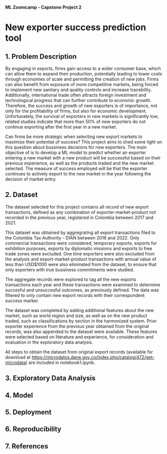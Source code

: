 **ML Zoomcamp - Capstone Project 2**
# New exporter success prediction tool

## 1. Problem Description

By engaging in exports, firms gain access to a wider consumer base, which can allow them to expand their production, potentially leading to lower costs through economies of scale and permitting the creation of new jobs. Firms can also benefit from exposure of more competitive markets, being forced to implement new sanitary and quality controls and increase tracebility. Additionally, international trade often attracts foreign investment and technological progress that can further contribute to economic growth. Therefore, the success and growth of new exporters is of importance, not only for the profitability of firms, but also for economic development. Unfortunately, the survival of exporters in new markets is significantly low; related studies indicate that more than 50% of new exporters do not continue exporting after the first year in a new market. 

Can firms be more strategic when selecting new export markets to maximize their potential of success? This project aims to shed some light on this question about bussiness decisions for new exporters. The main objective of is to develop a ML model to predict whether an exporter entering a new market with a new product will be successful based on their previous experience, as well as the products traded and the new market selected. The measure of success employed will be that the exporter continues to actively export to the new market in the year following the decision of market entry.

## 2. Dataset

The dataset selected for this project contains all record of new export transactions, defined as any combination of exporter-market-product not recorded in the previous year, registered in Colombia between 2017 and 2021. 

This dataset was obtained by aggregrating all export transactions filed to the Colombia Tax Authority - DIAN between 2016 and 2022. Only commercial transactions were considered, temporary exports, exports for exhibition purposes, exports by diplomatic missions and exports to free trade zones were excluded. One time exporters were also excluded from the analysis and export-market-product transactions with annual value of less than USD$1000 were also eliminated from the dataset, to ensure that only exporters with true bussiness commitments were studied.

The aggregate records were explored to tag all the new exports transactions each year and these transactions were examined to determine succesful and unsuccesful outcomes, as previously defined. The data was filtered to only contain new export records with their correspondent success marker. 

The dataset was completed by adding additional features about the new market, such as world region and size, as well as on the new product traded, such as classifications by section in the harmonized system. Prior exporter experience from the previous year obtained from the original records, was also appended to the dataset were available. These features were selected based on literature and experience, for consideration and evaluation in the exploratory data analysis.    

All steps to obtain the dataset from original export records (available for download at https://microdatos.dane.gov.co/index.php/catalog/472/get-microdata) are included in notebook1.ipynb. 

## 3. Exploratory Data Analysis

## 4. Model
## 5. Deployment
## 6. Reproducibility
## 7. References
